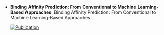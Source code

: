 



- **Binding Affinity Prediction: From Conventional to Machine Learning-Based Approaches**: Binding Affinity Prediction: From Conventional to Machine Learning-Based Approaches  

    [![Publication](https://img.shields.io/badge/Publication-Citations:0-blue?style=for-the-badge&logo=bookstack)](https://doi.org/10.1021/acs.jcim.0c01415.s001) 


